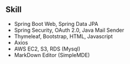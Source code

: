 ## Skill

- Spring Boot Web, Spring Data JPA
- Spring Security, OAuth 2.0, Java Mail Sender
- Thymeleaf, Bootstrap, HTML, Javascript
- Axios
- AWS EC2, S3, RDS (Mysql)
- MarkDown Editor (SimpleMDE)
